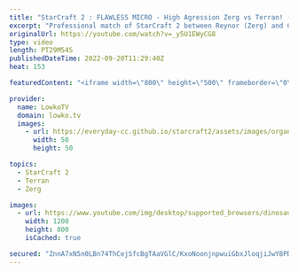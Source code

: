 ```yaml
---
title: "StarCraft 2 : FLAWLESS MICRO - High Agression Zerg vs Terran! (Reynor vs Clem)"
excerpt: "Professional match of StarCraft 2 between Reynor (Zerg) and Clem (Terran). This is a classic matchup, as these two progamers have faced off against each other many times before. One of the highest level games of StarCraft 2 I've casted recently.  Support my work on Patreon: https://www.patreon.com/lowkotv"
originalUrl: https://youtube.com/watch?v=_y5U1EWyCG8
type: video
length: PT29M54S
publishedDateTime: 2022-09-20T11:29:40Z
heat: 153

featuredContent: "<iframe width=\"800\" height=\"500\" frameborder=\"0\" src=\"https://www.youtube.com/embed/_y5U1EWyCG8\" allow=\"accelerometer; autoplay; encrypted-media; gyroscope; picture-in-picture\" allowfullscreen></iframe>"

provider:
  name: LowkoTV
  domain: lowko.tv
  images:
    - url: https://everyday-cc.github.io/starcraft2/assets/images/organizations/lowko.tv-50x50.jpg
      width: 50
      height: 50

topics:
  - StarCraft 2
  - Terran
  - Zerg

images:
  - url: https://www.youtube.com/img/desktop/supported_browsers/dinosaur.png
    width: 1200
    height: 800
    isCached: true

secured: "ZnnA7xN5n0LBn74ThCejSfcBgTAaVGlC/KxoNoonjnpwuiGbxJloqjiJwY8PD67pX86k6oUwIYfvqDo3TA6qCvmz8q9766iXy3o/+IWxCFKf5TbcrvJ/owLtR9pPGaob+UbdsZj0B6sWWMXigTeN8wes//n/2G7PnC0O3c/AJcgDQdamuPWJOXfjmAepSo/dHdqA8NOKO43fpxUduXU/W78rB91VVOpWzdA8Q3sjNjjqT9gv5AkqpbhQHLlL3RQQoXXdFFp4rEHdLpVI5To+5efRg9hgwByN6y2tJ+9oBCprH8huRPwf9fTo/dvfYmbGKMi6uP1sQXCuh3lImkKunVmAYa4uZbCzYHxKnWxwQUwBin3XczeQ5172mqBIzE2KpfR+4bSZEIOcrunZ+Izxu+Drb4Vp7GvDkkhaNneceJA=;s54zaWWG/dYHZxAgsp0+FA=="
---
```


